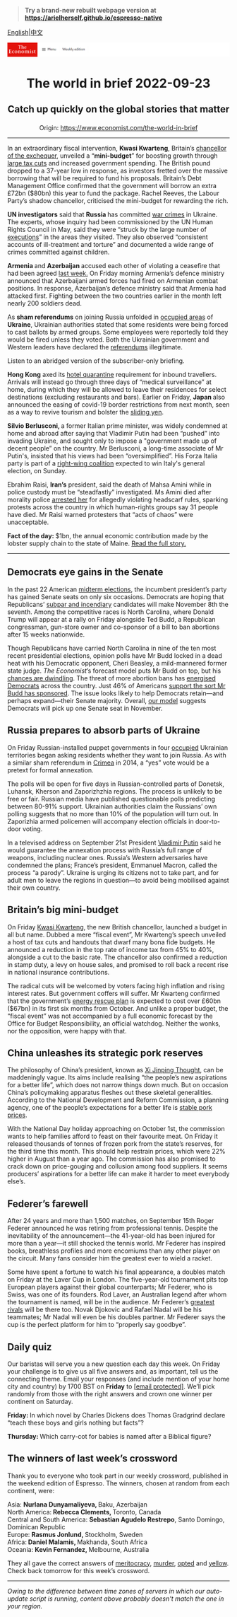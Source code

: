 > **Try a brand-new rebuilt webpage version at https://arielherself.github.io/espresso-native**

[English](https://github.com/arielherself/espresso/blob/main/README.md)|[中文](https://github-com.translate.goog/arielherself/espresso/blob/main/README.md?_x_tr_sl=en&_x_tr_tl=zh-CN&_x_tr_hl=zh-CN&_x_tr_pto=wapp)



![The Economist](menubar.png)

# <p align="center">The world in brief 2022-09-23</p>

## <p align="center">Catch up quickly on the global stories that matter</p>

<p align="center">Origin: <a href="https://www.economist.com/the-world-in-brief">https://www.economist.com/the-world-in-brief</a><hr>

In an extraordinary fiscal intervention, <strong>Kwasi Kwarteng</strong>, Britain’s [chancellor of the exchequer](https://www.economist.com/britain/2022/09/07/kwasi-kwarteng-is-bold-brainy-and-weird), unveiled a “<strong>mini-budget</strong>” for boosting growth through [large tax cuts](https://www.economist.com/leaders/2022/09/22/liz-trusss-selective-reaganomics-wont-work) and increased government spending. The British pound dropped to a 37-year low in response, as investors fretted over the massive borrowing that will be required to fund his proposals. Britain’s Debt Management Office confirmed that the government will borrow an extra £72bn ($80bn) this year to fund the package. Rachel Reeves, the Labour Party’s shadow chancellor, criticised the mini-budget for rewarding the rich.

<strong>UN investigators</strong> said that <strong>Russia </strong>has committed [war crimes](https://www.economist.com/europe/2022/04/08/as-russian-soldiers-retreat-they-leave-evidence-of-war-crimes) in Ukraine. The experts, whose inquiry had been commissioned by the UN Human Rights Council in May, said they were “struck by the large number of [executions](https://www.economist.com/europe/2022/04/05/one-killing-among-many-in-a-kyiv-suburb)” in the areas they visited. They also observed “consistent accounts of ill-treatment and torture” and documented a wide range of crimes committed against children.

<strong>Armenia </strong>and <strong>Azerbaijan </strong>accused each other of violating a ceasefire that had been agreed [last week.](https://www.economist.com/the-economist-explains/2022/09/13/why-azerbaijan-and-armenia-are-fighting-again) On Friday morning Armenia’s defence ministry announced that Azerbaijani armed forces had fired on Armenian combat positions. In response, Azerbaijan’s defence ministry said that Armenia had attacked first. Fighting between the two countries earlier in the month left nearly 200 soldiers dead.

As <strong>sham referendums</strong> on joining Russia unfolded in [occupied areas](https://www.economist.com/europe/2022/09/22/fresh-evidence-shows-how-grim-life-is-under-russian-occupation-in-ukraine) of <strong>Ukraine</strong>, Ukrainian authorities stated that some residents were being forced to cast ballots by armed groups. Some employees were reportedly told they would be fired unless they voted. Both the Ukrainian government and Western leaders have declared the [referendums](https://www.economist.com/europe/2022/09/20/vladimir-putins-situation-looks-ever-more-desperate) illegitimate. 

Listen to an abridged version of the subscriber-only briefing.

<strong>Hong Kong</strong> axed its [hotel quarantine](https://www.economist.com/the-economist-explains/2021/10/06/why-hong-kongs-zero-covid-strategy-could-backfire) requirement for inbound travellers. Arrivals will instead go through three days of “medical surveillance” at home, during which they will be allowed to leave their residences for select destinations (excluding restaurants and bars). Earlier on Friday, <strong>Japan </strong>also announced the easing of covid-19 border restrictions from next month, seen as a way to revive tourism and bolster the [sliding yen](https://www.economist.com/graphic-detail/2022/09/22/japans-government-props-up-the-yen-for-the-first-time-since-1998).

<strong>Silvio Berlusconi, </strong>a former Italian prime minister, was widely condemned at home and abroad after saying that Vladimir Putin had been “pushed” into invading Ukraine, and sought only to impose a &quot;government made up of decent people” on the country. Mr Berlusconi, a long-time associate of Mr Putin&#x27;s, insisted that his views had been “oversimplified”. His Forza Italia party is part of a [right-wing coalition](https://www.economist.com/europe/2022/09/22/giorgia-meloni-and-her-brothers-of-italy-look-set-to-win-the-next-election) expected to win Italy&#x27;s general election, on Sunday.

Ebrahim Raisi, <strong>Iran’s</strong> president, said the death of Mahsa Amini while in police custody must be “steadfastly” investigated. Ms Amini died after morality police [arrested her](https://www.economist.com/the-economist-explains/2018/03/08/why-iranian-women-are-taking-off-their-veils) for allegedly violating headscarf rules, sparking protests across the country in which human-rights groups say 31 people have died. Mr Raisi warned protesters that “acts of chaos” were unacceptable.

<strong>Fact of the day: </strong>$1bn, the annual economic contribution made by the lobster supply chain to the state of Maine. [Read the full story.](https://www.economist.com/united-states/2022/09/22/maines-lobster-industry-is-feeling-the-pinch)

----------

## Democrats eye gains in the Senate

In the past 22 American [midterm elections](https://www.economist.com/united-states/2022/09/07/the-democrats-are-likely-to-lose-the-house-but-keep-the-senate), the incumbent president’s party has gained Senate seats on only six occasions. Democrats are hoping that Republicans’ [subpar and incendiary](https://www.economist.com/graphic-detail/2022/08/24/donald-trumps-endorsements-are-reshaping-the-republican-party) candidates will make November 8th the seventh. Among the competitive races is North Carolina, where Donald Trump will appear at a rally on Friday alongside Ted Budd, a Republican congressman, gun-store owner and co-sponsor of a bill to ban abortions after 15 weeks nationwide.  
  
 Though Republicans have carried North Carolina in nine of the ten most recent presidential elections, opinion polls have Mr Budd locked in a dead heat with his Democratic opponent, Cheri Beasley, a mild-mannered former state judge. <em>The Economist</em>’s forecast model puts Mr Budd on top, but his [chances are dwindling](https://www.economist.com/interactive/us-midterms-2022/forecast/senate/north-carolina). The threat of more abortion bans has [energised Democrats](https://www.economist.com/graphic-detail/2022/08/30/americas-fight-over-abortions-has-fired-up-women-voters) across the country. Just 46% of Americans [support the sort Mr Budd has sponsored](https://www.economist.com/united-states/2022/09/22/republicans-abortion-proposal-could-backfire). The issue looks likely to help Democrats retain—and perhaps expand—their Senate majority. Overall, [our model](https://www.economist.com/interactive/us-midterms-2022/forecast/senate) suggests Democrats will pick up one Senate seat in November.

## Russia prepares to absorb parts of Ukraine

On Friday Russian-installed puppet governments in four [occupied](https://www.economist.com/europe/2022/09/21/vladimir-putin-declares-a-partial-mobilisation) Ukrainian territories began asking residents whether they want to join Russia. As with a similar sham referendum in [Crimea](https://www.economist.com/europe/2014/03/15/a-predictable-outcome) in 2014, a “yes” vote would be a pretext for formal annexation.

The polls will be open for five days in Russian-controlled parts of Donetsk, Luhansk, Kherson and Zaporizhzhia regions. The process is unlikely to be free or fair. Russian media have published questionable polls predicting between 80-91% support. Ukrainian authorities claim the Russians’ own polling suggests that no more than 10% of the population will turn out. In Zaporizhia armed policemen will accompany election officials in door-to-door voting. 

In a televised address on September 21st President [Vladimir Putin](https://www.economist.com/leaders/2022/09/21/vladimir-putin-vows-to-send-more-invaders-the-west-should-arm-ukraine-faster) said he would guarantee the annexation process with Russia’s full range of weapons, including nuclear ones. Russia’s Western adversaries have condemned the plans; France’s president, Emmanuel Macron, called the process “a parody”. Ukraine is urging its citizens not to take part, and for adult men to leave the regions in question—to avoid being mobilised against their own country.

## Britain’s big mini-budget

On Friday [Kwasi Kwarteng](https://www.economist.com/britain/2022/09/07/kwasi-kwarteng-is-bold-brainy-and-weird), the new British chancellor, launched a budget in all but name. Dubbed a mere “fiscal event”, Mr Kwarteng’s speech unveiled a host of tax cuts and handouts that dwarf many bona fide budgets. He announced a reduction in the top rate of income tax from 45% to 40%, alongside a cut to the basic rate. The chancellor also confirmed a reduction in stamp duty, a levy on house sales, and promised to roll back a recent rise in national insurance contributions.

The radical cuts will be welcomed by voters facing high inflation and rising interest rates. But government coffers will suffer. Mr Kwarteng confirmed that the government’s [energy rescue plan](https://www.economist.com/britain/2022/09/08/britains-government-signs-a-giant-blank-cheque-for-energy-bills) is expected to cost over £60bn ($67bn) in its first six months from October. And unlike a proper budget, the “fiscal event” was not accompanied by a full economic forecast by the Office for Budget Responsibility, an official watchdog. Neither the wonks, nor the opposition, were happy with that.

## China unleashes its strategic pork reserves

The philosophy of China’s president, known as [Xi Jinping Thought](https://www.economist.com/china/2022/09/22/how-xi-jinping-might-change-the-communist-partys-constitution), can be maddeningly vague. Its aims include realising “the people’s new aspirations for a better life”, which does not narrow things down much. But on occasion China’s policymaking apparatus fleshes out these skeletal generalities. According to the National Development and Reform Commission, a planning agency, one of the people’s expectations for a better life is [stable pork prices](https://www.economist.com/finance-and-economics/2019/09/12/soaring-pork-prices-hog-headlines-and-sow-discontent-in-china). 

With the National Day holiday approaching on October 1st, the commission wants to help families afford to feast on their favourite meat. On Friday it released thousands of tonnes of frozen pork from the state’s reserves, for the third time this month. This should help restrain prices, which were 22% higher in August than a year ago. The commission has also promised to crack down on price-gouging and collusion among food suppliers. It seems producers’ aspirations for a better life can make it harder to meet everybody else’s.

## Federer’s farewell

After 24 years and more than 1,500 matches, on September 15th Roger Federer announced he was retiring from professional tennis. Despite the inevitability of the announcement—the 41-year-old has been injured for more than a year—it still shocked the tennis world. Mr Federer has inspired books, breathless profiles and more encomiums than any other player on the circuit. Many fans consider him the greatest ever to wield a racket. 

Some have spent a fortune to watch his final appearance, a doubles match on Friday at the Laver Cup in London. The five-year-old tournament pits top European players against their global counterparts; Mr Federer, who is Swiss, was one of its founders. Rod Laver, an Australian legend after whom the tournament is named, will be in the audience. Mr Federer’s [greatest rivals](https://www.economist.com/graphic-detail/2021/11/23/is-this-the-beginning-of-a-new-era-for-mens-tennis) will be there too. Novak Djokovic and Rafael Nadal will be his teammates; Mr Nadal will even be his doubles partner. Mr Federer says the cup is the perfect platform for him to “properly say goodbye”.

## Daily quiz

Our baristas will serve you a new question each day this week. On Friday your challenge is to give us all five answers and, as important, tell us the connecting theme. Email your responses (and include mention of your home city and country) by 1700 BST on <strong>Friday</strong> to [<span class="__cf_email__" data-cfemail="9ecfebf7e4dbedeeecfbededf1defbfdf1f0f1f3f7edeab0fdf1f3">[email&#160;protected]</span>](https://mail.google.com/mail/?view=cm&amp;fs=1&amp;tf=1&amp;to=QuizEspresso@economist.com). We’ll pick randomly from those with the right answers and crown one winner per continent on Saturday.

<strong>Friday: </strong>In which novel by Charles Dickens does Thomas Gradgrind declare “teach these boys and girls nothing but facts”?  
  
<strong>Thursday: </strong>Which carry-cot for babies is named after a Biblical figure?

## The winners of last week’s crossword

Thank you to everyone who took part in our weekly crossword, published in the weekend edition of Espresso. The winners, chosen at random from each continent, were: 

Asia: <strong>Nurlana Dunyamaliyeva, </strong>Baku, Azerbaijan  
 North America:<strong> Rebecca Clements, </strong>Toronto, Canada  
 Central and South America: <strong>Sebastian Agudelo Restrepo</strong>, Santo Domingo, Dominican Republic  
 Europe: <strong>Rasmus Jonlund, </strong>Stockholm, Sweden  
 Africa:<strong> Daniel Malamis, </strong>Makhanda, South Africa  
 Oceania: <strong>Kevin Fernandez, </strong>Melbourne, Australia

They all gave the correct answers of [meritocracy](https://www.economist.com/leaders/2022/09/15/why-the-monarchy-matters), [murder](https://www.economist.com/special-report/2022/09/12/how-to-stop-the-killing), [opted](https://www.economist.com/business/2022/09/15/twitters-shareholders-approve-elon-musks-44bn-offer) and [yellow](https://www.economist.com/china/2022/09/15/china-has-plans-for-grand-canals). Check back tomorrow for this week’s crossword.

----------

*Owing to the difference between time zones of servers in which our auto-update script is running, content above probably doesn't match the one in your region.*
